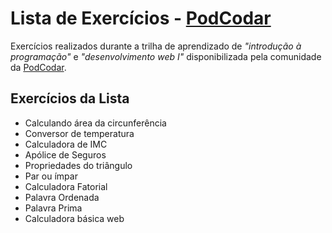 # Lista de Exercícios - [PodCodar](https://podcodar.com)
Exercícios realizados durante a trilha de aprendizado de *"introdução à programação"* e *"desenvolvimento web I"* disponibilizada pela comunidade da [PodCodar](https://podcodar.com).

## Exercícios da Lista
- Calculando área da circunferência
- Conversor de temperatura
- Calculadora de IMC
- Apólice de Seguros
- Propriedades do triângulo
- Par ou ímpar
- Calculadora Fatorial
- Palavra Ordenada
- Palavra Prima
- Calculadora básica web

